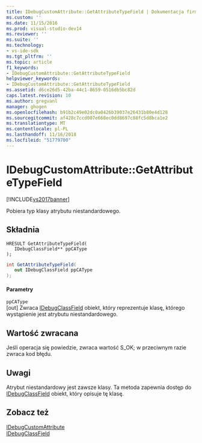 ```yaml
---
title: IDebugCustomAttribute::GetAttributeTypeField | Dokumentacja firmy Microsoft
ms.custom: ''
ms.date: 11/15/2016
ms.prod: visual-studio-dev14
ms.reviewer: ''
ms.suite: ''
ms.technology:
- vs-ide-sdk
ms.tgt_pltfrm: ''
ms.topic: article
f1_keywords:
- IDebugCustomAttribute::GetAttributeTypeField
helpviewer_keywords:
- IDebugCustomAttribute::GetAttributeTypeField
ms.assetid: d6ce26d5-42ba-44c1-8659-0516db5bc82d
caps.latest.revision: 10
ms.author: gregvanl
manager: ghogen
ms.openlocfilehash: b91b2c49e02dc0a0426b39037e26431b80e4d128
ms.sourcegitcommit: af428c7ccd007e668ec0dd8697c88fc5d8bca1e2
ms.translationtype: MT
ms.contentlocale: pl-PL
ms.lasthandoff: 11/16/2018
ms.locfileid: "51779700"
---
```

# <a name="idebugcustomattributegetattributetypefield"></a>IDebugCustomAttribute::GetAttributeTypeField
[!INCLUDE[vs2017banner](../../../includes/vs2017banner.md)]

Pobiera typ klasy atrybutu niestandardowego.  
  
## <a name="syntax"></a>Składnia  
  
```cpp#  
HRESULT GetAttributeTypeField(   
   IDebugClassField** ppCAType  
);  
```  
  
```csharp  
int GetAttributeTypeField(  
   out IDebugClassField ppCAType  
);  
```  
  
#### <a name="parameters"></a>Parametry  
 `ppCAType`  
 [out] Zwraca [IDebugClassField](../../../extensibility/debugger/reference/idebugclassfield.md) obiekt, który reprezentuje klasę, którego wystąpienie jest atrybutu niestandardowego.  
  
## <a name="return-value"></a>Wartość zwracana  
 Jeśli operacja się powiedzie, zwraca wartość S_OK; w przeciwnym razie zwraca kod błędu.  
  
## <a name="remarks"></a>Uwagi  
 Atrybut niestandardowy jest zawsze klasy. Ta metoda zapewnia dostęp do [IDebugClassField](../../../extensibility/debugger/reference/idebugclassfield.md) obiekt, który opisuje tę klasę.  
  
## <a name="see-also"></a>Zobacz też  
 [IDebugCustomAttribute](../../../extensibility/debugger/reference/idebugcustomattribute.md)   
 [IDebugClassField](../../../extensibility/debugger/reference/idebugclassfield.md)

